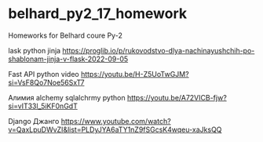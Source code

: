 # belhard_py2_17_homework
Homeworks for Belhard coure Py-2


lask python jinja 
https://proglib.io/p/rukovodstvo-dlya-nachinayushchih-po-shablonam-jinja-v-flask-2022-09-05


Fast API python video
https://youtu.be/H-Z5UoTwGJM?si=VsF8Qo7Noe56SxT7


Алимия alchemy sqlalchrmy python
https://youtu.be/A72VICB-fjw?si=vIT33l_5iKF0nGdT

Django Джанго
https://www.youtube.com/watch?v=QaxLpuDWvZI&list=PLDyJYA6aTY1nZ9fSGcsK4wqeu-xaJksQQ
